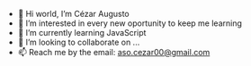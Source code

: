 - 👋 Hi world, I’m Cézar Augusto
- 👀 I’m interested in every new oportunity to keep me learning
- 🌱 I’m currently learning JavaScript
- 💞️ I’m looking to collaborate on ...
- 📫 Reach me by the email: aso.cezar00@gmail.com

<!---
ASOCezar/ASOCezar is a ✨ special ✨ repository because its `README.md` (this file) appears on your GitHub profile.
You can click the Preview link to take a look at your changes.
--->
